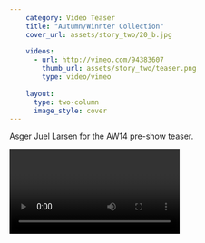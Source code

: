 ```yaml
---
    category: Video Teaser
    title: "Autumn/Winnter Collection"
    cover_url: assets/story_two/20_b.jpg
    
    videos:
      - url: http://vimeo.com/94383607
        thumb_url: assets/story_two/teaser.png
        type: video/vimeo
    
    layout:
      type: two-column
      image_style: cover
---
```


Asger Juel Larsen for the AW14 pre-show teaser.

<video data-media-id="videos:1" ></video>